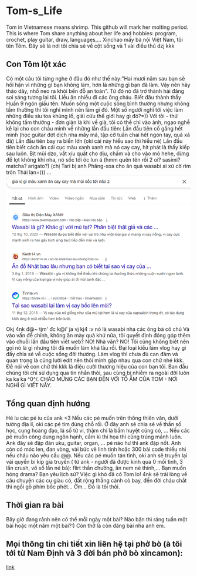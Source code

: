 # Tom-s_Life
Tom in Vietnamese means shrimp. This github will mark her molting period. This is where Tom share anything about her life and hobbies: program, crochet, play guitar, draw, languages,...
Xinchao mấy bà nội Việt Nam, tôi tên Tôm. Đây sẽ là nơi tôi chia sẻ về cột sống và 1 vài điều thú dzj kkk

## Con Tôm lột xác
Có một câu tôi từng nghe ở đâu đó như thế này:"Hai mươi năm sau bạn sẽ hối hận vì những gì bạn không làm, hơn là những gì bạn đã làm. Vậy nên hãy tháo dây, nhổ neo ra khỏi bến đỗ an toàn". Từ đó nó đã trở thành hải đăng soi sáng tương lai tôi. Liều ăn nhiều đi các ông cháu. Biết đâu thành thầy Huấn 9 ngón giấu tên.
Muốn sống một cuộc sống bình thường nhưng không tầm thường thì tôi nghĩ mình nên làm gì đó. Một số người nghĩ tới việc làm những điều siu toa khủng lồ, giải cứu thế giới hay gì đó?=)) Với tôi - thứ không tầm thường - đơn giản là khi về già, tôi có thể chỉ vào ảnh, ngạo nghễ kể lại cho con cháu mình về những lần đầu tiên: 
	Lần đầu tiên cố gắng hết mình (học guitar đợt dịch nha mấy má, tập cỡ tuần chai hết ngón tay, quá xá đã)
	Lần đầu tiên bay ra biển lớn (oki cái này hiểu sao thì hiểu nè)
	Lần đầu tiên biết cách ăn cái cục màu xanh xanh mà nó cay cay, hít phát là thấy kiếp sau luôn. Bịt mũi dzo, vắt xíu quất cho dịu, chấm và cho vào mỏ hehe, đừng để lọt không khí nha, nó sốc tới óc lun á (hmm quên tên rồi 2 oi? sasimi? matcha? arigato?) (chị Tari bị anh Phăng-xoa cho ăn quả wasabi ai xừ cờ rim trôn Thái lan=)))
	...
![Alt](1.png) 
Okj 4nk đ@~ tjm' đc k@i' ja vj kj4 :v nó là wasabi nha các ông bà cô chú
Và vào vấn đề chính, không ăn mày quá khứ nữa, tôi quyết định đóng góp thêm vào chuỗi lần đầu tiên viết web? NO! Nhà văn? NO! Tôi cũng không biết nên gọi nó là gì nhưng tôi đã muốn làm khá lâu rồi. Đại loại kiểu làm vlog hay gì đấy chia sẻ về cuộc sống đời thường. Làm vlog thì chưa đủ can đảm và quan trọng là cũng lười edit nên thôi mình gặp nhau qua con chữ nhé kkk. Để nói về con chữ thì kkk là điệu cười thương hiệu của con bạn tôi. Ban đầu chúng tôi chỉ sử dụng qua tin nhắn thôi, sau cùng bị nhiễm ra ngoài đời luôn ka ka ka \^0^/.
CHÀO MỪNG CÁC BẠN ĐẾN VỚI TỔ ẤM CỦA TOM - NƠI NGHĨ GÌ VIẾT NẤY.

## Tổng quan định hướng 
Hé lu các pé iu của ank <3 
Nếu các pé muốn trên thông thiên văn, dưới tường địa lí, oki các pé tìm đúng chỗ rồi. Ở đây anh sẽ chia sẻ về thần số học, cung hoàng đạo, lá số tử vi, thậm chí là bấm huyệt cũng có, ...
Nếu các pé muốn công dung ngôn hạnh, cầm kì thi họa thì cũng trúng mánh luôn. Ank đây sẽ đập đàn uku, guitar, organ, ... pé nào hư thì ank đập nốt. Anh còn có móc len, đan vòng, vài bức vẽ linh tinh hoặc 300 bài code thiếu nhi nếu cháu nào yêu cầu @@.
Nếu các pé muốn tán tỉnh, oki anh sẽ truyền lại vài quyển bí kíp gia truyền ( từ ank - người đã được kinh qua 0 mối tình, 3 lần crush, vô số lần né bả): flirt thần chưởng, ăn nem né thính,...
Bạn muốn hóng drama? Bạn yêu lịch sử? Việc gì khó đã có Tom lo! 4nk sẽ trải lòng về câu chuyện các cụ giàu có, đất rộng thẳng cánh cò bay, đến đời cháu chắt thì ngồi gõ phím bốc phét... Ờm... Đó là tôi thôi.

## Thời gian ra bài
Bây giờ đang rảnh nên có thể mỗi ngày một bài? Nào bận thì ráng tuần một bài hoặc một năm một bài?:) Còn thở là còn đăng bài nha anh em.


## Mọi thông tin chi tiết xin liên hệ tại phở bò (à tôi tới từ Nam Định và 3 đời bán phở bò xincamon):
[link](https://www.facebook.com/profile.php?id=61573646465671&locale=vi_VN)

